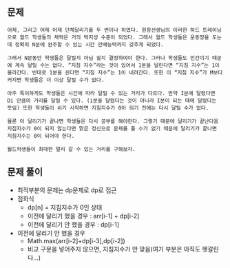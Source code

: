 ## 문제
```
어제, 그리고 어제 어제 단체달리기를 두 번이나 하였다. 원장선생님의 이러한 하드 트레이닝으로 월드 학생들의 체력은 거의 박지성 수준이 되었다. 그래서 월드 학생들은 운동장을 도는데 정확히 N분에 완주할 수 있는 시간 안배능력까지 갖추게 되었다.

그래서 N분동안 학생들은 달릴지 아님 쉴지 결정하여야 한다. 그러나 학생들도 인간이기 때문에 계속 달릴 수는 없다. “지침 지수”라는 것이 있어서 1분을 달린다면 “지침 지수”는 1이 올라간다. 반대로 1분을 쉰다면 “지침 지수”는 1이 내려간다. 또한 이 “지침 지수”가 M보다 커지면 학생들은 더 이상 달릴 수가 없다.

아주 특이하게도 학생들은 시간에 따라 달릴 수 있는 거리가 다르다. 만약 I분에 달렸다면 Di 만큼의 거리를 달릴 수 있다. (i분을 달렸다는 것이 아니라 I분이 되는 때에 달렸다는 뜻임) 또한 학생들이 쉬기 시작하면 지침지수가 0이 되기 전에는 다시 달릴 수가 없다.

물론 이 달리기가 끝나면 학생들은 다시 공부를 해야한다. 그렇기 때문에 달리기가 끝난다음 지침지수가 0이 되지 않는다면 맑은 정신으로 문제를 풀 수가 없기 때문에 달리기가 끝나면 지침지수는 0이 되어야 한다.

월드학생들이 최대한 멀리 갈 수 있는 거리를 구해보자.
```

## 문제 풀이
- 최적부분의 문제는 dp문제로 dp로 접근
- 점화식
  - dp[n] = 지침지수가 0인 상태
  - 이전에 달리기 했을 경우 : arr[i-1] + dp[i-2]
  - 이전에 달리기 안 했을 경우 : dp[i-1]
- 이전에 달리기 안 했을 경우
  - Math.max(arr[i-2]+dp[i-3],dp[i-2]) 
  - 비교 구문을 넣어주지 않으면, 지침지수가 안 맞음(여기 부분은 아직도 헷갈린다...)
